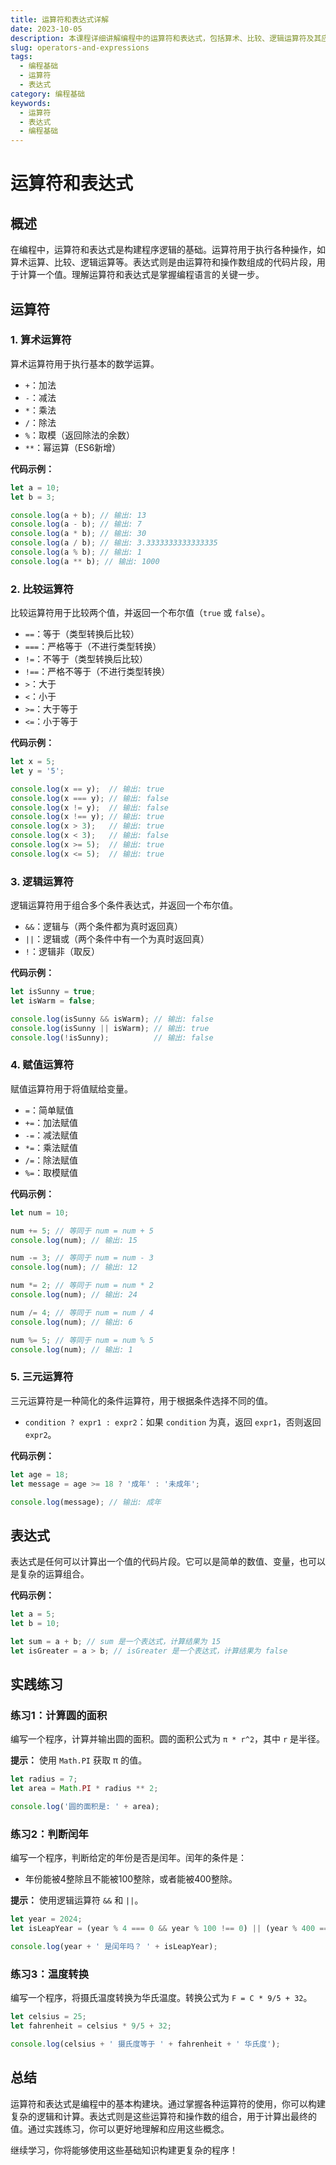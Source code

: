```yaml
---
title: 运算符和表达式详解
date: 2023-10-05
description: 本课程详细讲解编程中的运算符和表达式，包括算术、比较、逻辑运算符及其应用场景。
slug: operators-and-expressions
tags:
  - 编程基础
  - 运算符
  - 表达式
category: 编程基础
keywords:
  - 运算符
  - 表达式
  - 编程基础
---
```


# 运算符和表达式

## 概述

在编程中，运算符和表达式是构建程序逻辑的基础。运算符用于执行各种操作，如算术运算、比较、逻辑运算等。表达式则是由运算符和操作数组成的代码片段，用于计算一个值。理解运算符和表达式是掌握编程语言的关键一步。

## 运算符

### 1. 算术运算符

算术运算符用于执行基本的数学运算。

- `+`：加法
- `-`：减法
- `*`：乘法
- `/`：除法
- `%`：取模（返回除法的余数）
- `**`：幂运算（ES6新增）

**代码示例：**

```javascript
let a = 10;
let b = 3;

console.log(a + b); // 输出: 13
console.log(a - b); // 输出: 7
console.log(a * b); // 输出: 30
console.log(a / b); // 输出: 3.3333333333333335
console.log(a % b); // 输出: 1
console.log(a ** b); // 输出: 1000
```

### 2. 比较运算符

比较运算符用于比较两个值，并返回一个布尔值（`true` 或 `false`）。

- `==`：等于（类型转换后比较）
- `===`：严格等于（不进行类型转换）
- `!=`：不等于（类型转换后比较）
- `!==`：严格不等于（不进行类型转换）
- `>`：大于
- `<`：小于
- `>=`：大于等于
- `<=`：小于等于

**代码示例：**

```javascript
let x = 5;
let y = '5';

console.log(x == y);  // 输出: true
console.log(x === y); // 输出: false
console.log(x != y);  // 输出: false
console.log(x !== y); // 输出: true
console.log(x > 3);   // 输出: true
console.log(x < 3);   // 输出: false
console.log(x >= 5);  // 输出: true
console.log(x <= 5);  // 输出: true
```

### 3. 逻辑运算符

逻辑运算符用于组合多个条件表达式，并返回一个布尔值。

- `&&`：逻辑与（两个条件都为真时返回真）
- `||`：逻辑或（两个条件中有一个为真时返回真）
- `!`：逻辑非（取反）

**代码示例：**

```javascript
let isSunny = true;
let isWarm = false;

console.log(isSunny && isWarm); // 输出: false
console.log(isSunny || isWarm); // 输出: true
console.log(!isSunny);          // 输出: false
```

### 4. 赋值运算符

赋值运算符用于将值赋给变量。

- `=`：简单赋值
- `+=`：加法赋值
- `-=`：减法赋值
- `*=`：乘法赋值
- `/=`：除法赋值
- `%=`：取模赋值

**代码示例：**

```javascript
let num = 10;

num += 5; // 等同于 num = num + 5
console.log(num); // 输出: 15

num -= 3; // 等同于 num = num - 3
console.log(num); // 输出: 12

num *= 2; // 等同于 num = num * 2
console.log(num); // 输出: 24

num /= 4; // 等同于 num = num / 4
console.log(num); // 输出: 6

num %= 5; // 等同于 num = num % 5
console.log(num); // 输出: 1
```

### 5. 三元运算符

三元运算符是一种简化的条件运算符，用于根据条件选择不同的值。

- `condition ? expr1 : expr2`：如果 `condition` 为真，返回 `expr1`，否则返回 `expr2`。

**代码示例：**

```javascript
let age = 18;
let message = age >= 18 ? '成年' : '未成年';

console.log(message); // 输出: 成年
```

## 表达式

表达式是任何可以计算出一个值的代码片段。它可以是简单的数值、变量，也可以是复杂的运算组合。

**代码示例：**

```javascript
let a = 5;
let b = 10;

let sum = a + b; // sum 是一个表达式，计算结果为 15
let isGreater = a > b; // isGreater 是一个表达式，计算结果为 false
```

## 实践练习

### 练习1：计算圆的面积

编写一个程序，计算并输出圆的面积。圆的面积公式为 `π * r^2`，其中 `r` 是半径。

**提示：** 使用 `Math.PI` 获取 π 的值。

```javascript
let radius = 7;
let area = Math.PI * radius ** 2;

console.log('圆的面积是: ' + area);
```

### 练习2：判断闰年

编写一个程序，判断给定的年份是否是闰年。闰年的条件是：
- 年份能被4整除且不能被100整除，或者能被400整除。

**提示：** 使用逻辑运算符 `&&` 和 `||`。

```javascript
let year = 2024;
let isLeapYear = (year % 4 === 0 && year % 100 !== 0) || (year % 400 === 0);

console.log(year + ' 是闰年吗？ ' + isLeapYear);
```

### 练习3：温度转换

编写一个程序，将摄氏温度转换为华氏温度。转换公式为 `F = C * 9/5 + 32`。

```javascript
let celsius = 25;
let fahrenheit = celsius * 9/5 + 32;

console.log(celsius + ' 摄氏度等于 ' + fahrenheit + ' 华氏度');
```

## 总结

运算符和表达式是编程中的基本构建块。通过掌握各种运算符的使用，你可以构建复杂的逻辑和计算。表达式则是这些运算符和操作数的组合，用于计算出最终的值。通过实践练习，你可以更好地理解和应用这些概念。

继续学习，你将能够使用这些基础知识构建更复杂的程序！